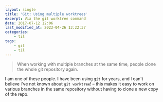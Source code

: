 ```yaml
---
layout: single
title: 'Git: Using multiple worktrees'
excerpt: Via the git worktree command
date: 2017-07-12 12:06
last_modified_at: 2023-04-26 13:22:37
categories:
    - til
tags:
    - git
    - til
---
```


> When working with multiple branches at the same time, people clone the whole
> git repository again.

I am one of these people. I have been using `git` for years, and I can't believe
I've not known about `git worktree`! – this makes it easy to work on various
branches in the same repository without having to clone a new copy of the repo.
